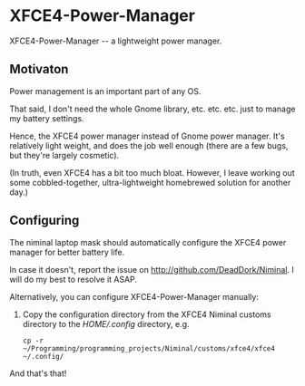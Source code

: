 XFCE4-Power-Manager
===================

XFCE4-Power-Manager -- a lightweight power manager.

Motivaton
---------

Power management is an important part of any OS.

That said, I don't need the whole Gnome library, etc. etc. etc. just to manage my battery settings.

Hence, the XFCE4 power manager instead of Gnome power manager. It's relatively light weight, and does the job well enough (there are a few bugs, but they're largely cosmetic).

(In truth, even XFCE4 has a bit too much bloat. However, I leave working out some cobbled-together, ultra-lightweight homebrewed solution for another day.)

Configuring
-----------

The niminal laptop mask should automatically configure the XFCE4 power manager for better battery life.

In case it doesn't, report the issue on <http://github.com/DeadDork/Niminal>. I will do my best to resolve it ASAP.

Alternatively, you can configure XFCE4-Power-Manager manually:

1.	Copy the configuration directory from the XFCE4 Niminal customs directory to the *HOME/.config* directory, e.g.

		cp -r ~/Programming/programming_projects/Niminal/customs/xfce4/xfce4 ~/.config/

And that's that!
